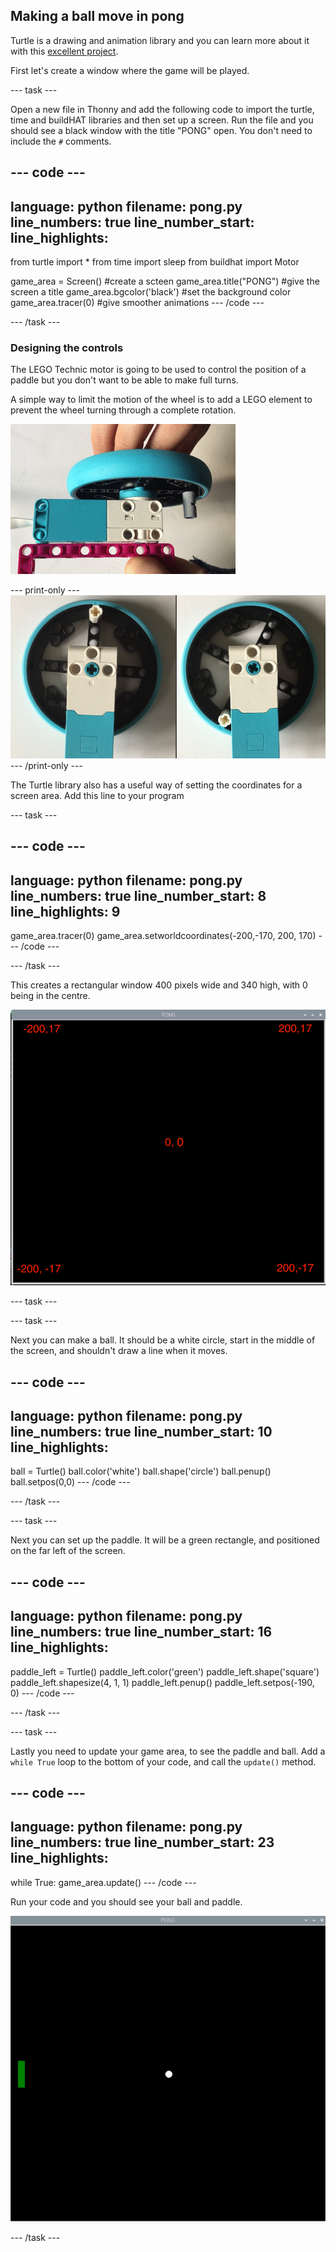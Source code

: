 ## Making a ball move in pong

Turtle is a drawing and animation library and you can learn more about it with this [excellent project](https://projects.raspberrypi.org/en/projects/turtle-race). 


First let's create a window where the game will be played. 

--- task ---

Open a new file in Thonny and add the following code to import the turtle, time and buildHAT libraries and then set up a screen. Run the file and you should see a black window with the title "PONG" open. You don't need to include the `#` comments.

--- code ---
---
language: python
filename: pong.py
line_numbers: true
line_number_start: 
line_highlights: 
---
from turtle import *
from time import sleep
from buildhat import Motor

game_area = Screen() #create a scteen
game_area.title("PONG") #give the screen a title
game_area.bgcolor('black') #set the background color
game_area.tracer(0) #give smoother animations
--- /code ---

--- /task ---

### Designing the controls

The LEGO Technic motor is going to be used to control the position of a paddle but you don't want to be able to make full turns. 

A simple way to limit the motion of the wheel is to add a LEGO element to prevent the wheel turning through a complete rotation.  

![An animation showing a motor and wheel combination being turned by hand. There is a LEGO cylinder attached to the wheel so that it can't be fully rotated.](images/motor_block.gif)

--- print-only ---
![Two photos of a motor and wheel combination being turned by hand. There is a LEGO cylinder attached to the wheel so that it can't be fully rotated](images/sidebyside.png)
--- /print-only ---

The Turtle library also has a useful way of setting the coordinates for a screen area. Add this line to your program

--- task ---

--- code ---
---
language: python
filename: pong.py
line_numbers: true
line_number_start: 8
line_highlights: 9
---
game_area.tracer(0)
game_area.setworldcoordinates(-200,-170, 200, 170)
--- /code ---

--- /task ---

This creates a rectangular window 400 pixels wide and 340 high, with 0 being in the centre. 

![A screenshot of the game window, showing the co-ordinates of each corner and the centre. Top left is -200,17, top right is 200,17, bottom left is -200,-17 and bottom right is 200,-17. The centre is 0,0](images/coords.png)

--- task ---

--- task ---

Next you can make a ball. It should be a white circle, start in the middle of the screen, and shouldn't draw a line when it moves.

--- code ---
---
language: python
filename: pong.py
line_numbers: true
line_number_start: 10
line_highlights: 
---

ball = Turtle()
ball.color('white')
ball.shape('circle')
ball.penup()
ball.setpos(0,0)
--- /code ---

--- /task ---

--- task ---

Next you can set up the paddle. It will be a green rectangle, and positioned on the far left of the screen.

--- code ---
---
language: python
filename: pong.py
line_numbers: true
line_number_start: 16
line_highlights: 
---

paddle_left = Turtle()
paddle_left.color('green')
paddle_left.shape('square')
paddle_left.shapesize(4, 1, 1)
paddle_left.penup()
paddle_left.setpos(-190, 0)
--- /code ---

--- /task ---

--- task ---

Lastly you need to update your game area, to see the paddle and ball. Add a `while True` loop to the bottom of your code, and call the `update()` method.

--- code ---
---
language: python
filename: pong.py
line_numbers: true
line_number_start: 23
line_highlights: 
---

while True:
    game_area.update()
--- /code ---

Run your code and you should see your ball and paddle.

![a white ball in the centre of a black window, with a green paddle on the far left](images/pong_static.png)

--- /task ---
